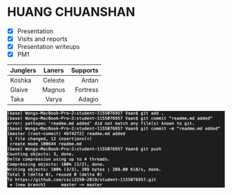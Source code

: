 # **HUANG CHUANSHAN**

- [x] Presentation
- [x] Visits and reports
- [x] Presentation writeups
- [x] PM1

| Junglers      | Laners        | Supports  |
| ------------- |:-------------:| ---------:|
| Koshka        | Celeste       | Ardan     |
| Glaive        | Magnus        | Fortress  |
| Taka          | Varya         |  Adagio   |

![alt text](https://github.com/csci3250-2019/student-1155076957/blob/master/screenshot.png?raw=true "screenshot")
